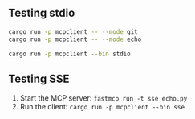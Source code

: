 ## Testing stdio

```bash
cargo run -p mcpclient -- --mode git
cargo run -p mcpclient -- --mode echo

cargo run -p mcpclient --bin stdio
```

## Testing SSE

1. Start the MCP server: `fastmcp run -t sse echo.py`
2. Run the client: `cargo run -p mcpclient --bin sse`
